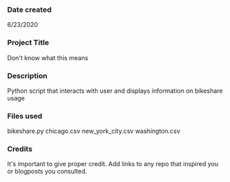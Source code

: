 ### Date created
6/23/2020

### Project Title
Don't know what this means

### Description
Python script that interacts with user and displays information on bikeshare usage

### Files used
bikeshare.py
chicago.csv
new_york_city.csv
washington.csv

### Credits
It's important to give proper credit. Add links to any repo that inspired you or blogposts you consulted.
